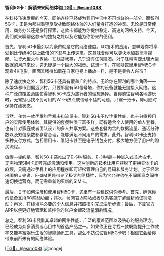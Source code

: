 **智利5G卡：解锁未来网络体验[[TG💪+ @esim1088](https://t.me/s/esim1088)]**

在科技飞速发展的今天，网络连接已经成为我们生活中不可或缺的一部分。而智利5G卡，正是为那些渴望享受极致网络体验的人们量身打造的神器。无论是日常使用、商务办公还是旅行探索，这款卡都能为你提供稳定、高速的网络支持。今天，我们就来聊聊这款卡的独特之处以及它能为你带来的便利。

首先，智利5G卡最引以为豪的就是它的网络速度。5G技术的应用，意味着你将享受到比传统4G快上数倍的下载与上传速度。这意味着你可以更快地加载高清视频、进行大型文件传输、在线游戏等，几乎没有任何延迟。对于经常需要处理大量数据的用户来说，这无疑是一个巨大的福音。试想一下，在咖啡馆里用智利5G卡观看4K电影，画面流畅得如同在自家电视上播放一样，是不是很令人兴奋？

除了速度快之外，智利5G卡还具有覆盖广的特点。无论你在智利的哪个角落——从繁华都市到偏远乡村，只要那里有5G信号塔，你的设备就能无缝接入网络。这种广泛的覆盖范围使得智利5G卡成为旅行者的理想选择。当你前往智利各地游玩时，无需担心找不到可用的Wi-Fi热点或信号不佳的问题，只需一张卡，即可随时保持在线状态。

当然，作为一款优质的手机卡和流量卡，智利5G卡不仅注重性能，也十分重视用户的实际使用体验。其提供的套餐种类丰富多样，既有适合个人使用的单人套餐，也有针对家庭或者团队设计的多人共享方案。这些套餐内含的数据流量、通话分钟数以及短信条数都非常合理，能够满足不同用户的需求。此外，智利5G卡还支持多种支付方式，包括信用卡、借记卡甚至是电子钱包支付，极大地方便了用户的购买流程。

值得一提的是，智利5G卡还推出了E-SIM服务。E-SIM是一种嵌入式芯片技术，无需物理SIM卡即可完成激活和使用。这种创新的技术让用户摆脱了更换实体卡的麻烦，只需通过手机上的应用程序即可轻松管理自己的号码和服务计划。对于经常出国的人来说，E-SIM更是带来了极大的便捷性，因为它允许你在不同国家之间快速切换运营商，而无需重新购买新的SIM卡。

最后，关于如何注册和使用智利5G卡，这里有一些建议供你参考。首先，确保你的设备支持5G网络功能；其次，访问官方网站或者联系客服了解最新的促销活动；再次，在线填写必要的个人信息并按照指引完成注册步骤；最后，下载官方APP以便更好地管理和监控你的账户余额及流量消耗情况。

总之，智利5G卡凭借其卓越的网络性能、广泛的覆盖范围以及贴心的服务理念，已经成为众多消费者心目中的首选产品之一。如果你正在寻找一款既能提升工作效率又能丰富娱乐生活的智能通讯工具，那么不妨试试智利5G卡吧！相信它会给你带来前所未有的网络体验。

[[TG💪+ @esim1088](https://t.me/s/esim1088) ![Image](https://i.postimg.cc/4NQfJmqS/Snipaste-2025-05-13-00-14-12.png)]